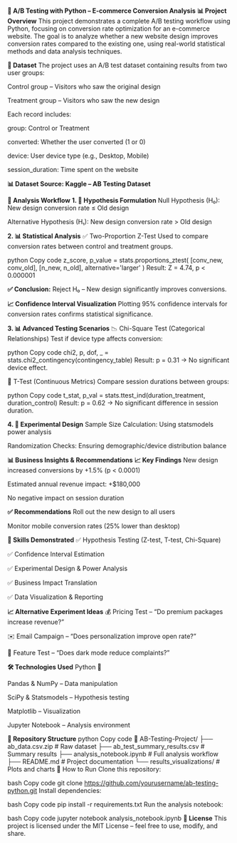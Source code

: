 **🧪 A/B Testing with Python – E-commerce Conversion Analysis**
**📊 Project Overview**
This project demonstrates a complete A/B testing workflow using Python, focusing on conversion rate optimization for an e-commerce website. The goal is to analyze whether a new website design improves conversion rates compared to the existing one, using real-world statistical methods and data analysis techniques.

**📁 Dataset**
The project uses an A/B test dataset containing results from two user groups:

Control group – Visitors who saw the original design

Treatment group – Visitors who saw the new design

Each record includes:

group: Control or Treatment

converted: Whether the user converted (1 or 0)

device: User device type (e.g., Desktop, Mobile)

session_duration: Time spent on the website

**📊 Dataset Source: Kaggle – AB Testing Dataset**

**🔬 Analysis Workflow**
**1. 🧠 Hypothesis Formulation**
Null Hypothesis (H₀): New design conversion rate ≤ Old design

Alternative Hypothesis (H₁): New design conversion rate > Old design

**2. 📊 Statistical Analysis**
✅ Two-Proportion Z-Test
Used to compare conversion rates between control and treatment groups.

python
Copy code
z_score, p_value = stats.proportions_ztest(
    [conv_new, conv_old],
    [n_new, n_old],
    alternative='larger'
)
Result: Z = 4.74, p < 0.000001

**✅ Conclusion:** Reject H₀ – New design significantly improves conversions.

**📈 Confidence Interval Visualization**
Plotting 95% confidence intervals for conversion rates confirms statistical significance.

**3. 📊 Advanced Testing Scenarios**
📉 Chi-Square Test (Categorical Relationships)
Test if device type affects conversion:

python
Copy code
chi2, p, dof, _ = stats.chi2_contingency(contingency_table)
Result: p = 0.31 → No significant device effect.

📏 T-Test (Continuous Metrics)
Compare session durations between groups:

python
Copy code
t_stat, p_val = stats.ttest_ind(duration_treatment, duration_control)
Result: p = 0.62 → No significant difference in session duration.

**4. 📐 Experimental Design**
Sample Size Calculation: Using statsmodels power analysis

Randomization Checks: Ensuring demographic/device distribution balance

**📊 Business Insights & Recommendations**
**📈 Key Findings**
New design increased conversions by +1.5% (p < 0.0001)

Estimated annual revenue impact: +$180,000

No negative impact on session duration

**✅ Recommendations**
Roll out the new design to all users

Monitor mobile conversion rates (25% lower than desktop)

**🧠 Skills Demonstrated**
✅ Hypothesis Testing (Z-test, T-test, Chi-Square)

✅ Confidence Interval Estimation

✅ Experimental Design & Power Analysis

✅ Business Impact Translation

✅ Data Visualization & Reporting

**📈 Alternative Experiment Ideas**
💰 Pricing Test – “Do premium packages increase revenue?”

✉️ Email Campaign – “Does personalization improve open rate?”

🌙 Feature Test – “Does dark mode reduce complaints?”

**🛠️ Technologies Used**
Python 🐍

Pandas & NumPy – Data manipulation

SciPy & Statsmodels – Hypothesis testing

Matplotlib – Visualization

Jupyter Notebook – Analysis environment

**📁 Repository Structure**
python
Copy code
📂 AB-Testing-Project/
├── ab_data.csv.zip                 # Raw dataset
├── ab_test_summary_results.csv     # Summary results
├── analysis_notebook.ipynb         # Full analysis workflow
├── README.md                       # Project documentation
└── results_visualizations/         # Plots and charts
🚀 How to Run
Clone this repository:

bash
Copy code
git clone https://github.com/yourusername/ab-testing-python.git
Install dependencies:

bash
Copy code
pip install -r requirements.txt
Run the analysis notebook:

bash
Copy code
jupyter notebook analysis_notebook.ipynb
**📜 License**
This project is licensed under the MIT License – feel free to use, modify, and share.
